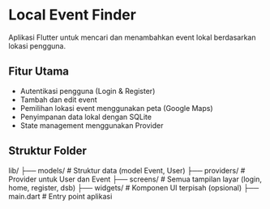 # Local Event Finder

Aplikasi Flutter untuk mencari dan menambahkan event lokal berdasarkan lokasi pengguna.

## Fitur Utama

- Autentikasi pengguna (Login & Register)
- Tambah dan edit event
- Pemilihan lokasi event menggunakan peta (Google Maps)
- Penyimpanan data lokal dengan SQLite
- State management menggunakan Provider

## Struktur Folder

lib/
├── models/ # Struktur data (model Event, User)
├── providers/ # Provider untuk User dan Event
├── screens/ # Semua tampilan layar (login, home, register, dsb)
├── widgets/ # Komponen UI terpisah (opsional)
├── main.dart # Entry point aplikasi
